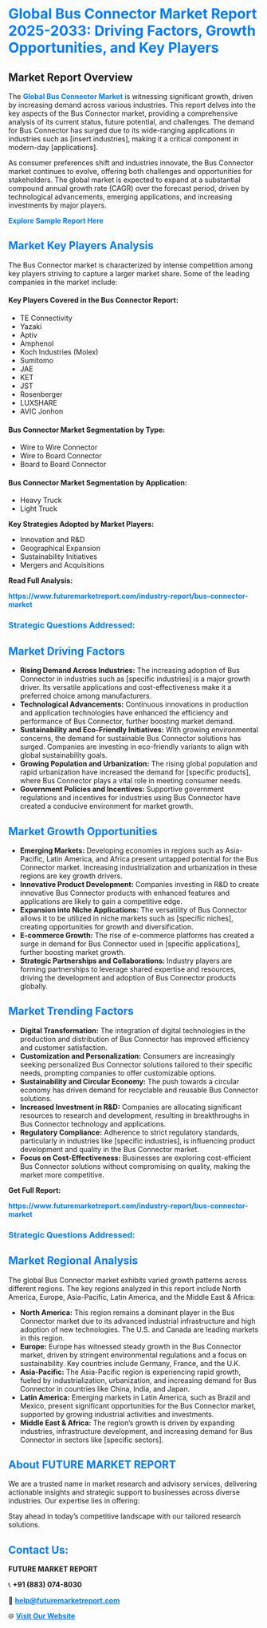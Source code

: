 <h1 style="color: #007BFF;">Global Bus Connector Market Report 2025-2033: Driving Factors, Growth Opportunities, and Key Players</h1>

<section id="overview">
<h2>Market Report Overview</h2>
<p>The <a href="https://www.futuremarketreport.com/industry-report/bus-connector-market" style="color: #007BFF; text-decoration: none;"><strong>Global Bus Connector Market</strong></a> is witnessing significant growth, driven by increasing demand across various industries. This report delves into the key aspects of the Bus Connector market, providing a comprehensive analysis of its current status, future potential, and challenges. The demand for Bus Connector has surged due to its wide-ranging applications in industries such as [insert industries], making it a critical component in modern-day [applications].</p>
<p>As consumer preferences shift and industries innovate, the Bus Connector market continues to evolve, offering both challenges and opportunities for stakeholders. The global market is expected to expand at a substantial compound annual growth rate (CAGR) over the forecast period, driven by technological advancements, emerging applications, and increasing investments by major players.</p>
</section>

<section id="overview">
<p><a href="https://www.futuremarketreport.com/request-sample/reportId=36421" style="color: #007BFF; text-decoration: none;"><strong>Explore Sample Report Here</strong></a></p>
</section>

<section id="key-players">
<h2 style="color: #007BFF;">Market Key Players Analysis</h2>
<p>The Bus Connector market is characterized by intense competition among key players striving to capture a larger market share. Some of the leading companies in the market include:</p>
<h4>Key Players Covered in the Bus Connector Report:</h4>
<ul><li>TE Connectivity</li><li>Yazaki</li><li>Aptiv</li><li>Amphenol</li><li>Koch Industries (Molex)</li><li>Sumitomo</li><li>JAE</li><li>KET</li><li>JST</li><li>Rosenberger</li><li>LUXSHARE</li><li>AVIC Jonhon</li></ul>
<h4>Bus Connector Market Segmentation by Type:</h4>
<ul><li>Wire to Wire Connector</li><li>Wire to Board Connector</li><li>Board to Board Connector</li></ul>

<h4>Bus Connector Market Segmentation by Application:</h4>
<ul><li>Heavy Truck</li><li>Light Truck</li></ul>
<p><strong>Key Strategies Adopted by Market Players:</strong></p>
<ul>
<li>Innovation and R&D</li>
<li>Geographical Expansion</li>
<li>Sustainability Initiatives</li>
<li>Mergers and Acquisitions</li>
</ul>
</section>

<section>
<p><strong>Read Full Analysis: </strong></p><a href="https://www.futuremarketreport.com/industry-report/bus-connector-market" style="color: #007BFF; text-decoration: none;"><strong>https://www.futuremarketreport.com/industry-report/bus-connector-market</strong></a>
<h3 style="color: #007BFF;">Strategic Questions Addressed:</h3>
</section>

<section id="driving-factors">
<h2 style="color: #007BFF;">Market Driving Factors</h2>
<ul>
<li><strong>Rising Demand Across Industries:</strong> The increasing adoption of Bus Connector in industries such as [specific industries] is a major growth driver. Its versatile applications and cost-effectiveness make it a preferred choice among manufacturers.</li>
<li><strong>Technological Advancements:</strong> Continuous innovations in production and application technologies have enhanced the efficiency and performance of Bus Connector, further boosting market demand.</li>
<li><strong>Sustainability and Eco-Friendly Initiatives:</strong> With growing environmental concerns, the demand for sustainable Bus Connector solutions has surged. Companies are investing in eco-friendly variants to align with global sustainability goals.</li>
<li><strong>Growing Population and Urbanization:</strong> The rising global population and rapid urbanization have increased the demand for [specific products], where Bus Connector plays a vital role in meeting consumer needs.</li>
<li><strong>Government Policies and Incentives:</strong> Supportive government regulations and incentives for industries using Bus Connector have created a conducive environment for market growth.</li>
</ul>
</section>

<section id="growth-opportunities">
<h2 style="color: #007BFF;">Market Growth Opportunities</h2>
<ul>
<li><strong>Emerging Markets:</strong> Developing economies in regions such as Asia-Pacific, Latin America, and Africa present untapped potential for the Bus Connector market. Increasing industrialization and urbanization in these regions are key growth drivers.</li>
<li><strong>Innovative Product Development:</strong> Companies investing in R&D to create innovative Bus Connector products with enhanced features and applications are likely to gain a competitive edge.</li>
<li><strong>Expansion into Niche Applications:</strong> The versatility of Bus Connector allows it to be utilized in niche markets such as [specific niches], creating opportunities for growth and diversification.</li>
<li><strong>E-commerce Growth:</strong> The rise of e-commerce platforms has created a surge in demand for Bus Connector used in [specific applications], further boosting market growth.</li>
<li><strong>Strategic Partnerships and Collaborations:</strong> Industry players are forming partnerships to leverage shared expertise and resources, driving the development and adoption of Bus Connector products globally.</li>
</ul>
</section>

<section id="trending-factors">
<h2 style="color: #007BFF;">Market Trending Factors</h2>
<ul>
<li><strong>Digital Transformation:</strong> The integration of digital technologies in the production and distribution of Bus Connector has improved efficiency and customer satisfaction.</li>
<li><strong>Customization and Personalization:</strong> Consumers are increasingly seeking personalized Bus Connector solutions tailored to their specific needs, prompting companies to offer customizable options.</li>
<li><strong>Sustainability and Circular Economy:</strong> The push towards a circular economy has driven demand for recyclable and reusable Bus Connector solutions.</li>
<li><strong>Increased Investment in R&D:</strong> Companies are allocating significant resources to research and development, resulting in breakthroughs in Bus Connector technology and applications.</li>
<li><strong>Regulatory Compliance:</strong> Adherence to strict regulatory standards, particularly in industries like [specific industries], is influencing product development and quality in the Bus Connector market.</li>
<li><strong>Focus on Cost-Effectiveness:</strong> Businesses are exploring cost-efficient Bus Connector solutions without compromising on quality, making the market more competitive.</li>
</ul>
</section>

<section>
<p><strong>Get Full Report: </strong></p><a href="https://www.futuremarketreport.com/industry-report/bus-connector-market" style="color: #007BFF; text-decoration: none;"><strong>https://www.futuremarketreport.com/industry-report/bus-connector-market</strong></a>
<h3 style="color: #007BFF;">Strategic Questions Addressed:</h3>
</section>


<section id="regional-analysis">
<h2 style="color: #007BFF;">Market Regional Analysis</h2>
<p>The global Bus Connector market exhibits varied growth patterns across different regions. The key regions analyzed in this report include North America, Europe, Asia-Pacific, Latin America, and the Middle East & Africa:</p>
<ul>
<li><strong>North America:</strong> This region remains a dominant player in the Bus Connector market due to its advanced industrial infrastructure and high adoption of new technologies. The U.S. and Canada are leading markets in this region.</li>
<li><strong>Europe:</strong> Europe has witnessed steady growth in the Bus Connector market, driven by stringent environmental regulations and a focus on sustainability. Key countries include Germany, France, and the U.K.</li>
<li><strong>Asia-Pacific:</strong> The Asia-Pacific region is experiencing rapid growth, fueled by industrialization, urbanization, and increasing demand for Bus Connector in countries like China, India, and Japan.</li>
<li><strong>Latin America:</strong> Emerging markets in Latin America, such as Brazil and Mexico, present significant opportunities for the Bus Connector market, supported by growing industrial activities and investments.</li>
<li><strong>Middle East & Africa:</strong> The region’s growth is driven by expanding industries, infrastructure development, and increasing demand for Bus Connector in sectors like [specific sectors].</li>
</ul>
</section>

<footer>
<h2 style="color: #007BFF;">About FUTURE MARKET REPORT</h2>
<p>We are a trusted name in market research and advisory services, delivering actionable insights and strategic support to businesses across diverse industries. Our expertise lies in offering:</p>

<p>Stay ahead in today’s competitive landscape with our tailored research solutions.</p>

<h2 style="color: #007BFF;">Contact Us:</h2>
<p><strong>FUTURE MARKET REPORT</strong></p>
<p>📞 <strong>+91 (883) 074-8030</strong></p>
<p>📧 <strong><a href="mailto:help@futuremarketreport.com" style="color: #007BFF;">help@futuremarketreport.com</a></strong></p>
<p>🌐 <strong><a href="https://www.futuremarketreport.com/" style="color: #007BFF;">Visit Our Website</a></strong></p>
</footer>